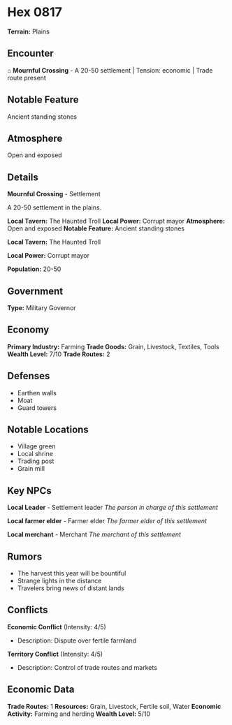 # Hex 0817

**Terrain:** Plains

## Encounter
⌂ **Mournful Crossing** - A 20-50 settlement | Tension: economic | Trade route present

## Notable Feature
Ancient standing stones

## Atmosphere
Open and exposed

## Details
**Mournful Crossing** - Settlement

A 20-50 settlement in the plains.

**Local Tavern:** The Haunted Troll
**Local Power:** Corrupt mayor
**Atmosphere:** Open and exposed
**Notable Feature:** Ancient standing stones

**Local Tavern:** The Haunted Troll

**Local Power:** Corrupt mayor

**Population:** 20-50

## Government
**Type:** Military Governor

## Economy
**Primary Industry:** Farming
**Trade Goods:** Grain, Livestock, Textiles, Tools
**Wealth Level:** 7/10
**Trade Routes:** 2

## Defenses
- Earthen walls
- Moat
- Guard towers

## Notable Locations
- Village green
- Local shrine
- Trading post
- Grain mill

## Key NPCs
**Local Leader** - Settlement leader
*The person in charge of this settlement*

**Local farmer elder** - Farmer elder
*The farmer elder of this settlement*

**Local merchant** - Merchant
*The merchant of this settlement*

## Rumors
- The harvest this year will be bountiful
- Strange lights in the distance
- Travelers bring news of distant lands

## Conflicts
**Economic Conflict** (Intensity: 4/5)
- Description: Dispute over fertile farmland

**Territory Conflict** (Intensity: 4/5)
- Description: Control of trade routes and markets

## Economic Data
**Trade Routes:** 1
**Resources:** Grain, Livestock, Fertile soil, Water
**Economic Activity:** Farming and herding
**Wealth Level:** 5/10
